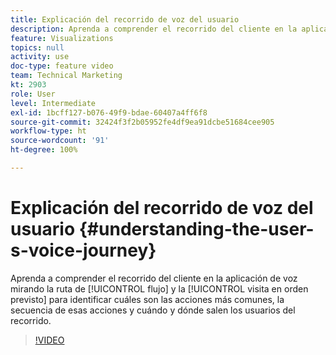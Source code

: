 ```yaml
---
title: Explicación del recorrido de voz del usuario
description: Aprenda a comprender el recorrido del cliente en la aplicación de voz mirando la ruta de flujo y las visitas en el orden previsto para identificar cuáles son las acciones más comunes, la secuencia de esas acciones y cuándo y dónde salen los usuarios del recorrido.
feature: Visualizations
topics: null
activity: use
doc-type: feature video
team: Technical Marketing
kt: 2903
role: User
level: Intermediate
exl-id: 1bcff127-b076-49f9-bdae-60407a4ff6f8
source-git-commit: 32424f3f2b05952fe4df9ea91dcbe51684cee905
workflow-type: ht
source-wordcount: '91'
ht-degree: 100%

---
```


# Explicación del recorrido de voz del usuario {#understanding-the-user-s-voice-journey}

Aprenda a comprender el recorrido del cliente en la aplicación de voz mirando la ruta de [!UICONTROL flujo] y la [!UICONTROL visita en orden previsto] para identificar cuáles son las acciones más comunes, la secuencia de esas acciones y cuándo y dónde salen los usuarios del recorrido.

>[!VIDEO](https://video.tv.adobe.com/v/27226/?quality=12)
